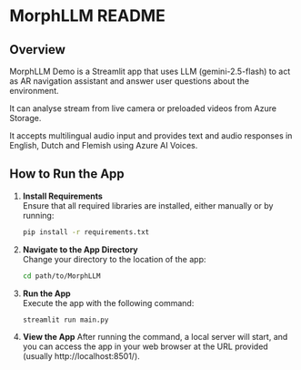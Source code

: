 # MorphLLM README

## Overview
MorphLLM Demo is a Streamlit app that uses LLM (gemini-2.5-flash) to act as AR navigation assistant and answer user questions about the environment.

It can analyse stream from live camera or preloaded videos from Azure Storage. 

It accepts multilingual audio input and provides text and audio responses in English, Dutch and Flemish using Azure AI Voices.

## How to Run the App

1. **Install Requirements**  
   Ensure that all required libraries are installed, either manually or by running:
   ```bash
   pip install -r requirements.txt

2. **Navigate to the App Directory**  
   Change your directory to the location of the app:
   ```bash
   cd path/to/MorphLLM

3. **Run the App**  
   Execute the app with the following command:
   ```bash
   streamlit run main.py

4. **View the App**
   After running the command, a local server will start, and you can access the app in your web browser at the URL provided (usually http://localhost:8501/).
